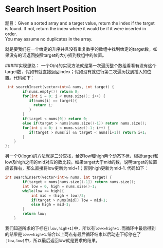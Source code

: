 # Search Insert Position

题目：Given a sorted array and a target value, return the index if the target is found. If not, return the index where it would be if it were inserted in order.
<br>You may assume no duplicates in the array.

就是要我们在一个给定的升序并且没有重复数字的数组中找到给定的target数，如果没有的话返回按照target的大小插到数组中的位置。

#####实现思路：
一个O(n)的实现方法就是第一次遍历整个数组看看有没有这个target数，假如有就直接返回index；假如没有就进行第二次遍历找到插入的位置。代码如下：
```cpp
 int searchInsert(vector<int>& nums, int target) {
        if(nums.empty()) return 0;
        for(int i = 0; i < nums.size(); i++) {
           if(nums[i] == target){
             return i;
           }
        }
        if(target < nums[0]) return 0;
        else if(target > nums[nums.size()-1]) return nums.size();
        for(int i = 0; i < nums.size()-1; i++) {
           if(target > nums[i] && target < nums[i+1]) return i+1;
        }
    }
};
```
另一个O(logn)的方法就是二分查找，给定low和high两个动态下标，根据target和low及high之间的mid对应的数比较。如果target大于mid的数，说明target的位置应该靠右，那么直接将low更新为mid+1；否则high更新为mid-1.
代码如下：
```cpp
int searchInsert(vector<int>& nums, int target) {
        if(target > nums[nums.size()-1]) return nums.size();
        int low = 0, high = nums.size()-1;
        while(low <= high){
            int mid = (high + low)/2;
            if(target > nums[mid]) low = mid+1;
            else high = mid-1;
        }
        return low;
    }
```
我们知道所求的下标在`[low,high+1]`中，所以有`low<=high+1` .而循环中最后得到的结果是`low>=high+1`.综合以上两点有最后循环结束以后动态下标停在了`[low,low]`中，所以最后返回low就是要求的结果。